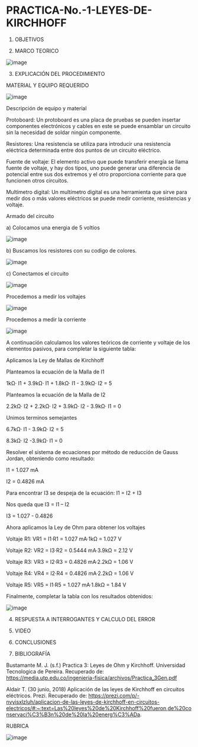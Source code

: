 # PRACTICA-No.-1-LEYES-DE-KIRCHHOFF

1. OBJETIVOS

2. MARCO TEORICO

![image](https://user-images.githubusercontent.com/116687152/201769490-679022b9-d6cc-41d3-a793-f71e8240fc78.png)


3. EXPLICACIÓN DEL PROCEDIMIENTO

MATERIAL Y EQUIPO REQUERIDO

![image](https://user-images.githubusercontent.com/116687152/201196258-347d85dc-2fba-4a2d-b951-b9b3393f8c5c.png)

Descripción de equipo y material

Protoboard: Un protoboard es una placa de pruebas se pueden insertar componentes electrónicos y cables en este se puede ensamblar un circuito sin la necesidad de soldar ningún componente.

Resistores: Una resistencia se utiliza para introducir una resistencia eléctrica determinada entre dos puntos de un circuito eléctrico.

Fuente de voltaje: El elemento activo que puede transferir energía se llama fuente de voltaje, y hay dos tipos, uno puede generar una diferencia de potencial entre sus dos extremos y el otro proporciona corriente para que funcionen otros circuitos.

Multímetro digital: Un multímetro digital es una herramienta que sirve para medir dos o más valores eléctricos se puede medir corriente, resistencias y voltaje.

Armado del circuito

a) Colocamos una energia de 5 voltios

![image](https://user-images.githubusercontent.com/116687152/201197198-ca390d78-2d40-47dd-9fb8-a87f06cd5bc0.png)

b) Buscamos los resistores con su codigo de colores.

![image](https://user-images.githubusercontent.com/116687152/201197581-63e3a8c6-d298-4c62-83ff-7753e656deed.png)

c) Conectamos el circuito

![image](https://user-images.githubusercontent.com/116687152/201200095-a52383d8-2788-4a3e-b1cf-da896dec803c.png)

Procedemos a medir los voltajes

![image](https://user-images.githubusercontent.com/116687152/201200227-23f3cb27-684f-468b-9c58-c40732e90cce.png)

Procedemos a medir la corriente

![image](https://user-images.githubusercontent.com/116687152/201200321-371158a1-d70d-4e72-b82f-89e36bc8e789.png)

A continuación calculamos los valores teóricos de corriente y voltaje de los elementos pasivos, para completar la siguiente tabla:

Aplicamos la Ley de Mallas de Kirchhoff

Planteamos la ecuación de la Malla de I1

1kΩ· I1 + 3.9kΩ· I1 + 1.8kΩ· I1 - 3.9kΩ· I2 = 5

Planteamos la ecuación de la Malla de I2

2.2kΩ· I2 + 2.2kΩ· I2 + 3.9kΩ· I2 - 3.9kΩ· I1 = 0

Unimos terminos semejantes 

6.7kΩ· I1 - 3.9kΩ· I2 = 5

8.3kΩ· I2 -3.9kΩ· I1 = 0

Resolver el sistema de ecuaciones por método de reducción de Gauss Jordan, obteniendo como resultado:

I1 = 1.027 mA

I2 = 0.4826 mA

Para encontrar I3 se despeja de la ecuación: I1 = I2 + I3

Nos queda que I3 = I1 – I2 

I3 = 1.027 - 0.4826 

Ahora aplicamos la Ley de Ohm para obtener los voltajes

Voltaje R1: VR1 = I1·R1 = 1.027 mA·1kΩ = 1.027 V

Voltaje R2: VR2 = I3·R2 = 0.5444 mA·3.9kΩ = 2.12 V

Voltaje R3: VR3 = I2·R3 = 0.4826 mA·2.2kΩ = 1.06 V

Voltaje R4: VR4 = I2·R4 = 0.4826 mA·2.2kΩ = 1.06 V

Voltaje R5: VR5 = I1·R5 = 1.027 mA·1.8kΩ = 1.84 V

Finalmente, completar la tabla con los resultados obtenidos:

![image](https://user-images.githubusercontent.com/116687152/201201629-85771e1c-1ce7-4215-829b-d0ca1ba0dd5e.png)

4. RESPUESTA A INTERROGANTES Y CALCULO DEL ERROR

5. VIDEO

6. CONCLUSIONES

7. BIBLIOGRAFÍA

Bustamante M. J. (s.f.) Practica 3: Leyes de Ohm y Kirchhoff. Universidad Tecnologica de Pereira. Recuperado de: https://media.utp.edu.co/ingenieria-fisica/archivos/Practica_3Gen.pdf

Aldair T. (30 junio, 2018) Aplicación de las leyes de Kirchhoff en circuitos eléctricos. Prezi. Recuperado de: https://prezi.com/p/-nvyisxlzluh/aplicacion-de-las-leyes-de-kirchhoff-en-circuitos-electricos/#:~:text=Las%20leyes%20de%20Kirchhoff%20fueron,de%20conservaci%C3%B3n%20de%20la%20energ%C3%ADa.

RUBRICA 

![image](https://user-images.githubusercontent.com/116687152/201770128-aa930635-b00e-45b1-87fa-0bd397c58bb3.png)




